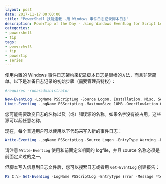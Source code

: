 ```yaml
---
layout: post
date: 2017-11-17 00:00:00
title: "PowerShell 技能连载 -用 Windows 事件日志记录脚本日志"
description: PowerTip of the Day - Using Windows EventLog for Script Logging
categories:
- powershell
- tip
tags:
- powershell
- tip
- powertip
- series
---
```

使用内置的 Windows 事件日志架构来记录脚本日志是很棒的方法，而且非常简单。以下是准备日志记录的初始步骤（需要管理员特权）：

```powershell
#requires -runasadministrator

New-EventLog -LogName PSScriptLog -Source Logon, Installation, Misc, Secret
Limit-EventLog -LogName PSScriptLog -MaximumSize 10MB -OverflowAction OverwriteAsNeeded
```

您可能需要改变日志的名称以及（或）错误源的名称。如果名字没有被占用，这些源可以起任意名称。

现在，每个普通用户可以使用以下代码来写入新的事件日志：

```powershell
Write-EventLog -LogName PSScriptLog -Source Logon -EntryType Warning -EventId 123 -Message "Problem in script $PSCommandPath"
```

请注意 `Write-EventLog` 使用和前面定义相同的 logfile，并且 source 名称必须是前面定义过的之一。

但脚本写入信息到日志文件后，您可以搜索日志或者用 `Get-EventLog` 创建报告：

```powershell
PS C:\> Get-EventLog -LogName PSScriptLog -EntryType Error -Message *test.ps1*
```

<!--本文国际来源：[Using Windows EventLog for Script Logging](http://community.idera.com/powershell/powertips/b/tips/posts/using-windows-eventlog-for-script-logging)-->
